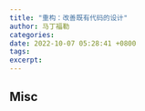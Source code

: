 ```yaml
---
title: "重构：改善既有代码的设计"
author: 马丁福勒
categories: 
date: 2022-10-07 05:28:41 +0800
tags: 
excerpt: 
---
```












## Misc



